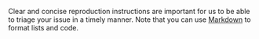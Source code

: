 Clear and concise reproduction instructions are important for us to be able to triage your issue in a timely manner. Note that you can use
[Markdown](https://guides.github.com/features/mastering-markdown/) to format lists and code.
